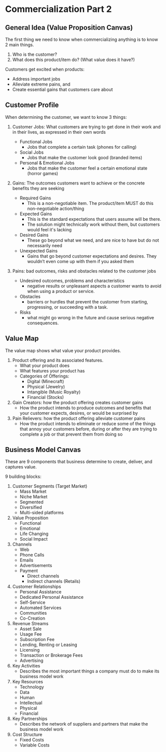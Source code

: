 # Commercialization Part 2

## General Idea (Value Proposition Canvas)

The first thing we need to know when commercializing anything is to know 2
main things.

1. Who is the customer?
2. What does this product/item do? (What value does it have?)

Customers get excited when products:
- Address important jobs
- Alleviate extreme pains, and
- Create essential gains that customers care about

## Customer Profile

When determining the customer, we want to know 3 things:

1. Customer Jobs: 
   What customers are trying to get done in their work and in their lives, 
   as expressed in their own words

    - Functional Jobs
        - Jobs that complete a certain task (phones for calling)
    - Social Jobs
        - Jobs that make the customer look good (branded items)
    - Personal & Emotional Jobs
        - Jobs that make the customer feel a certain emotional state 
        (horror games)

2. Gains: 
   The outcomes customers want to achieve or the concrete benefits they are 
   seeking 

    - Required Gains
        - This is a non-negotiable item. The product/item MUST do this 
          non-negotiable action/thing
    - Expected Gains
        - This is the standard expectations that users assume will be there. 
        - The solution might technically work without them, but customers 
          would feel it's lacking
    - Desired Gains
        - These go beyond what we need, and are nice to have but do not 
          necessarily need
    - Unexpected Gains
        - Gains that go beyond customer expectations and desires. 
          They wouldn’t even come up with them if you asked them

3. Pains: 
  bad outcomes, risks and obstacles related to the customer jobs

    - Undesired outcomes, problems and characteristics
        - negative results or unpleasant aspects a customer wants to avoid 
          when using a product or service.
    - Obstacles
        - barriers or hurdles that prevent the customer from starting, progressing, 
          or succeeding with a task.
    - Risks
        - what might go wrong in the future and cause serious negative consequences.

## Value Map

The value map shows what value your product provides.

1. Product offering and its associated features.
    - What your product does
    - What features your product has
    - Categories of Offerings:
        - Digital (Minecraft)
        - Physical (Jewelry)
        - Intangible (Music Royalty)
        - Financial (Stocks)
2. Gain Creators: how the product offering creates customer gains 
    - How the product intends to produce outcomes and benefits that your 
      customer expects, desires, or would be surprised by
3. Pain Relievers: how the product offering alleviate customer pains
    - How the product intends to eliminate or reduce some of the things that 
      annoy your customers before, during or after they are trying to 
      complete a job or that prevent them from doing so

## Business Model Canvas

These are 9 components that business determine to create, deliver, and 
captures value.

9 building blocks:
1) Customer Segments (Target Market)
    - Mass Market
    - Niche Market
    - Segmented
    - Diversified
    - Multi-sided platforms
2) Value Proposition
    - Functional
    - Emotional 
    - Life Changing
    - Social Impact
3) Channels 
    - Web
    - Phone Calls
    - Emails
    - Advertisements
    - Payment
        - Direct channels
        - Indirect channels (Retails)
4) Customer Relationships
    - Personal Assistance
    - Dedicated Personal Assistance
    - Self-Service
    - Automated Services
    - Communities
    - Co-Creation
5) Revenue Streams 
    - Asset Sale
    - Usage Fee
    - Subscription Fee
    - Lending, Renting or Leasing
    - Licensing
    - Transaction or Brokerage Fees
    - Advertising
6) Key Activities
    - Describes the most important things a company must do to make its 
      business model work
7) Key Resources 
    - Technology
    - Data
    - Human
    - Intellectual
    - Physical
    - Financial
8) Key Partnerships
    - Describes the network of suppliers and partners that make the 
      business model work
9) Cost Structure
    - Fixed Costs
    - Variable Costs



